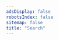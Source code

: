 ```yaml
---
adsDisplay: false
robotsIndex: false
sitemap: false
title: "Search"
---
```


<div id="cse-search-results"></div>
<script type="text/javascript">
  var googleSearchDomain = "www.google.ca",
    googleSearchFormName = "cse-search-box",
    googleSearchFrameWidth = 643,
    googleSearchIframeName = "cse-search-results",
    googleSearchPath = "/cse";
</script>
<script async src="{{ site.url }}/assets/js/Google_CSE_2017-05-23_09-29_min.js" type="text/javascript"></script>
